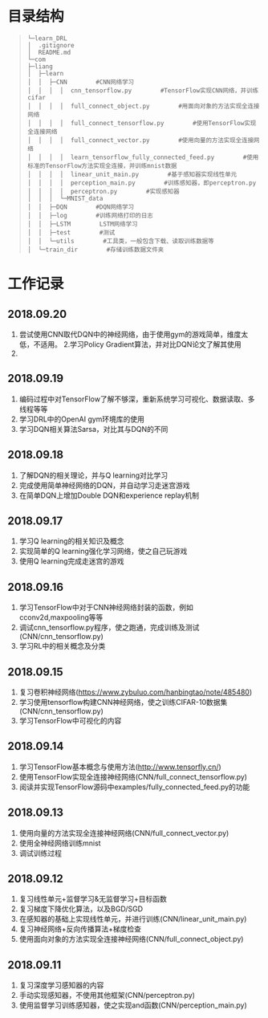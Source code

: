 # 目录结构 #

>     └─learn_DRL 
>     │  .gitignore
>     │  README.md
>     └─com
>     ├─liang
>     │  ├─learn
>     │  │  ├─CNN        #CNN网络学习
>     │  │  │  │  cnn_tensorflow.py        #TensorFlow实现CNN网络，并训练cifar
>     │  │  │  │  full_connect_object.py        #用面向对象的方法实现全连接网络
>     │  │  │  │  full_connect_tensorflow.py        #使用TensorFlow实现全连接网络
>     │  │  │  │  full_connect_vector.py        #使用向量的方法实现全连接网络
>     │  │  │  │  learn_tensorflow_fully_connected_feed.py        #使用标准的TensorFlow方法实现全连接，并训练mnist数据
>     │  │  │  │  linear_unit_main.py        #基于感知器实现线性单元
>     │  │  │  │  perception_main.py        #训练感知器，即perceptron.py
>     │  │  │  │  perceptron.py        #实现感知器
>     │  │  │  └─MNIST_data
>     │  │  ├─DQN        #DQN网络学习
>     │  │  ├─log        #训练网络打印的日志
>     │  │  ├─LSTM        LSTM网络学习
>     │  │  ├─test        #测试
>     │  │  └─utils        #工具类，一般包含下载、读取训练数据等
>     │  └─train_dir        #存储训练数据文件夹




# 工作记录 #
## 2018.09.20 ##
1. 尝试使用CNN取代DQN中的神经网络，由于使用gym的游戏简单，维度太低，不适用。
2.学习Policy Gradient算法，并对比DQN论文了解其使用
3.


## 2018.09.19 ##
1. 编码过程中对TensorFlow了解不够深，重新系统学习可视化、数据读取、多线程等等
2. 学习DRL中的OpenAI gym环境库的使用
3. 学习DQN相关算法Sarsa，对比其与DQN的不同


## 2018.09.18 ##
1. 了解DQN的相关理论，并与Q learning对比学习
2. 完成使用简单神经网络的DQN，并自动学习走迷宫游戏
3. 在简单DQN上增加Double DQN和experience replay机制

## 2018.09.17 ##
1. 学习Q learning的相关知识及概念
2. 实现简单的Q learning强化学习网络，使之自己玩游戏
3. 使用Q learning完成走迷宫的游戏

## 2018.09.16 ##
1. 学习TensorFlow中对于CNN神经网络封装的函数，例如cconv2d,maxpooling等等
2. 调试cnn_tensorflow.py程序，使之跑通，完成训练及测试(CNN/cnn_tensorflow.py)
3. 学习RL中的相关概念及分类

## 2018.09.15 ##
1. 复习卷积神经网络(https://www.zybuluo.com/hanbingtao/note/485480)
2. 学习使用tensorflow构建CNN神经网络，使之训练CIFAR-10数据集(CNN/cnn_tensorflow.py)
3. 学习TensorFlow中可视化的内容

## 2018.09.14 ##
1. 学习TensorFlow基本概念与使用方法(http://www.tensorfly.cn/)
2. 使用TensorFlow实现全连接神经网络(CNN/full_connect_tensorflow.py)
3. 阅读并实现TensorFlow源码中examples/fully_connected_feed.py的功能


## 2018.09.13 ##
1. 使用向量的方法实现全连接神经网络(CNN/full_connect_vector.py)
2. 使用全神经网络训练mnist
3. 调试训练过程

## 2018.09.12 ##
1. 复习线性单元+监督学习&无监督学习+目标函数
2. 复习梯度下降优化算法，以及BGD/SGD
3. 在感知器的基础上实现线性单元，并进行训练(CNN/linear_unit_main.py)
4. 复习神经网络+反向传播算法+梯度检查
5. 使用面向对象的方法实现全连接神经网络(CNN/full_connect_object.py)


##  2018.09.11  ##
1. 复习深度学习感知器的内容
2. 手动实现感知器，不使用其他框架(CNN/perceptron.py)
3. 使用监督学习训练感知器，使之实现and函数(CNN/perception_main.py)
